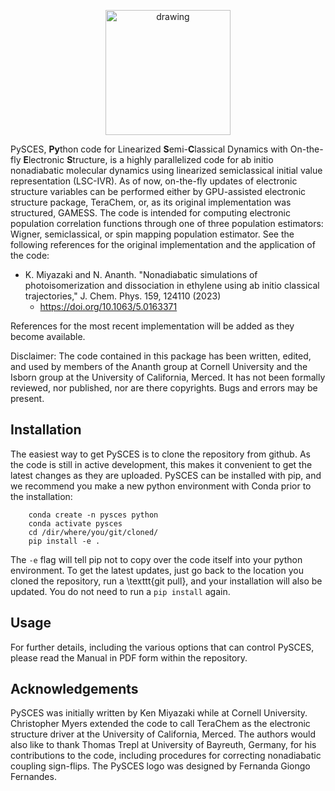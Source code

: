 <p align="center">
  <img src="https://github.com/AnanthGroup/PySCES/assets/19658094/9fedb6f5-07a2-4237-8168-0bd2b15b6406" alt="drawing" width="200"/>
</p>

PySCES, **Py**thon code for Linearized **S**emi-**C**lassical Dynamics with On-the-fly **E**lectronic **S**tructure, is a highly parallelized code for ab initio nonadiabatic molecular dynamics using linearized semiclassical initial value representation (LSC-IVR). As of now, on-the-fly updates of electronic structure variables can be performed either by GPU-assisted electronic structure package, TeraChem, or, as its original implementation was structured, GAMESS. The code is intended for computing electronic population correlation functions through one of three population estimators: Wigner, semiclassical, or spin mapping population estimator. See the following references for the original implementation and the application of the code:

- K. Miyazaki and N. Ananth. "Nonadiabatic simulations of photoisomerization and dissociation in ethylene using ab initio classical trajectories," J. Chem. Phys. 159, 124110 (2023)
  - https://doi.org/10.1063/5.0163371

References for the most recent implementation will be added as they become available.

Disclaimer: The code contained in this package has been written, edited, and used by members of the Ananth group at Cornell University and the Isborn group at the University of California, Merced. It has not been formally reviewed, nor published, nor are there copyrights. Bugs and errors may be present.

## Installation

The easiest way to get PySCES is to clone the repository from github. As the code is still in active development, this makes it convenient to get the latest changes as they are uploaded. PySCES can be installed with pip, and we recommend you make a new python environment with Conda prior to the installation:
```
    conda create -n pysces python
    conda activate pysces
    cd /dir/where/you/git/cloned/
    pip install -e .
```
The `-e` flag will tell pip not to copy over the code itself into your python environment. To get the latest updates, just go back to the location you cloned the repository, run a \texttt{git pull}, and your installation will also be updated. You do not need to run a `pip install` again.

## Usage
For further details, including the various options that can control PySCES, please read the Manual in PDF form within the repository. 

## Acknowledgements
PySCES was initially written by Ken Miyazaki while at Cornell University. Christopher Myers extended the code to call TeraChem as the electronic structure driver at the University of California, Merced. The authors would also like to thank Thomas Trepl at University of Bayreuth, Germany, for his contributions to the code, including procedures for correcting nonadiabatic coupling sign-flips. The PySCES logo was designed by Fernanda Giongo Fernandes.

